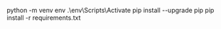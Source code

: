 python -m venv env
.\env\Scripts\Activate
pip install --upgrade pip
pip install -r requirements.txt
